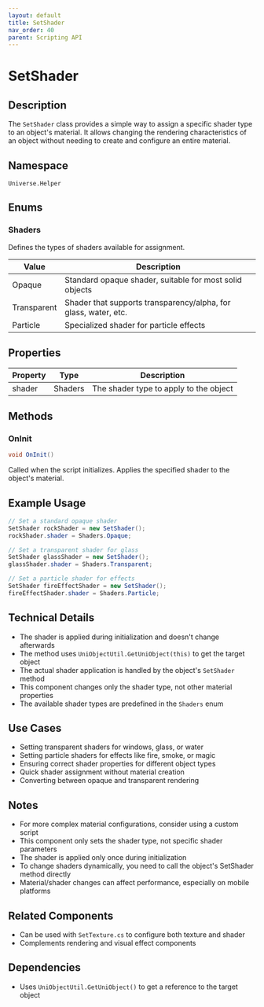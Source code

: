 ```yaml
---
layout: default
title: SetShader
nav_order: 40
parent: Scripting API
---
```

# SetShader

## Description
The `SetShader` class provides a simple way to assign a specific shader type to an object's material. It allows changing the rendering characteristics of an object without needing to create and configure an entire material.

## Namespace
`Universe.Helper`

## Enums

### Shaders
Defines the types of shaders available for assignment.

| Value | Description |
|-------|-------------|
| Opaque | Standard opaque shader, suitable for most solid objects |
| Transparent | Shader that supports transparency/alpha, for glass, water, etc. |
| Particle | Specialized shader for particle effects |

## Properties
| Property | Type    | Description                            |
|----------|---------|----------------------------------------|
| shader   | Shaders | The shader type to apply to the object |

## Methods

### OnInit
```csharp
void OnInit()
```
Called when the script initializes. Applies the specified shader to the object's material.

## Example Usage
```csharp
// Set a standard opaque shader
SetShader rockShader = new SetShader();
rockShader.shader = Shaders.Opaque;

// Set a transparent shader for glass
SetShader glassShader = new SetShader();
glassShader.shader = Shaders.Transparent;

// Set a particle shader for effects
SetShader fireEffectShader = new SetShader();
fireEffectShader.shader = Shaders.Particle;
```

## Technical Details
- The shader is applied during initialization and doesn't change afterwards
- The method uses `UniObjectUtil.GetUniObject(this)` to get the target object
- The actual shader application is handled by the object's `SetShader` method
- This component changes only the shader type, not other material properties
- The available shader types are predefined in the `Shaders` enum

## Use Cases
- Setting transparent shaders for windows, glass, or water
- Setting particle shaders for effects like fire, smoke, or magic
- Ensuring correct shader properties for different object types
- Quick shader assignment without material creation
- Converting between opaque and transparent rendering

## Notes
- For more complex material configurations, consider using a custom script
- This component only sets the shader type, not specific shader parameters
- The shader is applied only once during initialization
- To change shaders dynamically, you need to call the object's SetShader method directly
- Material/shader changes can affect performance, especially on mobile platforms

## Related Components
- Can be used with `SetTexture.cs` to configure both texture and shader
- Complements rendering and visual effect components

## Dependencies
- Uses `UniObjectUtil.GetUniObject()` to get a reference to the target object

